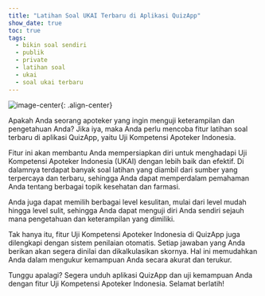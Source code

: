```yaml
---
title: "Latihan Soal UKAI Terbaru di Aplikasi QuizApp"
show_date: true
toc: true
tags:
  - bikin soal sendiri
  - publik
  - private
  - latihan soal
  - ukai
  - soal ukai terbaru
---
```



![image-center](https://ibb.co/S05yFvx){: .align-center}

Apakah Anda seorang apoteker yang ingin menguji keterampilan dan pengetahuan Anda? Jika iya, maka Anda perlu mencoba fitur latihan soal terbaru di aplikasi QuizApp, yaitu Uji Kompetensi Apoteker Indonesia.

Fitur ini akan membantu Anda mempersiapkan diri untuk menghadapi Uji Kompetensi Apoteker Indonesia (UKAI) dengan lebih baik dan efektif. Di dalamnya terdapat banyak soal latihan yang diambil dari sumber yang terpercaya dan terbaru, sehingga Anda dapat memperdalam pemahaman Anda tentang berbagai topik kesehatan dan farmasi.

Anda juga dapat memilih berbagai level kesulitan, mulai dari level mudah hingga level sulit, sehingga Anda dapat menguji diri Anda sendiri sejauh mana pengetahuan dan keterampilan yang dimiliki.

Tak hanya itu, fitur Uji Kompetensi Apoteker Indonesia di QuizApp juga dilengkapi dengan sistem penilaian otomatis. Setiap jawaban yang Anda berikan akan segera dinilai dan dikalkulasikan skornya. Hal ini memudahkan Anda dalam mengukur kemampuan Anda secara akurat dan terukur.

Tunggu apalagi? Segera unduh aplikasi QuizApp dan uji kemampuan Anda dengan fitur Uji Kompetensi Apoteker Indonesia. Selamat berlatih!
